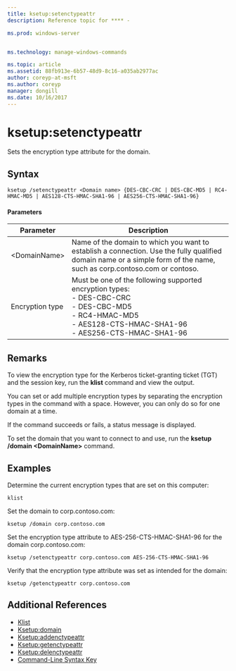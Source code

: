 ```yaml
---
title: ksetup:setenctypeattr
description: Reference topic for **** -

ms.prod: windows-server


ms.technology: manage-windows-commands

ms.topic: article
ms.assetid: 88fb913e-6b57-48d9-8c16-a035ab2977ac
author: coreyp-at-msft
ms.author: coreyp
manager: dongill
ms.date: 10/16/2017
---
```


# ksetup:setenctypeattr



Sets the encryption type attribute for the domain.

## Syntax

```
ksetup /setenctypeattr <Domain name> {DES-CBC-CRC | DES-CBC-MD5 | RC4-HMAC-MD5 | AES128-CTS-HMAC-SHA1-96 | AES256-CTS-HMAC-SHA1-96}
```

#### Parameters

|Parameter|Description|
|---------|-----------|
|\<DomainName>|Name of the domain to which you want to establish a connection. Use the fully qualified domain name or a simple form of the name, such as corp.contoso.com or contoso.|
|Encryption type|Must be one of the following supported encryption types:</br>-   DES-CBC-CRC</br>-   DES-CBC-MD5</br>-   RC4-HMAC-MD5</br>-   AES128-CTS-HMAC-SHA1-96</br>-   AES256-CTS-HMAC-SHA1-96|

## Remarks

To view the encryption type for the Kerberos ticket-granting ticket (TGT) and the session key, run the **klist** command and view the output.

You can set or add multiple encryption types by separating the encryption types in the command with a space. However, you can only do so for one domain at a time.

If the command succeeds or fails, a status message is displayed.

To set the domain that you want to connect to and use, run the **ksetup /domain \<DomainName>** command.

## Examples

Determine the current encryption types that are set on this computer:
```
klist
```
Set the domain to corp.contoso.com:
```
ksetup /domain corp.contoso.com
```
Set the encryption type attribute to AES-256-CTS-HMAC-SHA1-96 for the domain corp.contoso.com:
```
ksetup /setenctypeattr corp.contoso.com AES-256-CTS-HMAC-SHA1-96
```
Verify that the encryption type attribute was set as intended for the domain:
```
ksetup /getenctypeattr corp.contoso.com
```

## Additional References

-   [Klist](klist.md)
-   [Ksetup:domain](ksetup-domain.md)
-   [Ksetup:addenctypeattr](ksetup-addenctypeattr.md)
-   [Ksetup:getenctypeattr](ksetup-getenctypeattr.md)
-   [Ksetup:delenctypeattr](ksetup-delenctypeattr.md)
- [Command-Line Syntax Key](command-line-syntax-key.md)